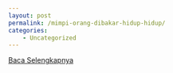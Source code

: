 ```yaml
---
layout: post
permalink: /mimpi-orang-dibakar-hidup-hidup/
categories:
    - Uncategorized
---
```


[Baca Selengkapnya](/03)